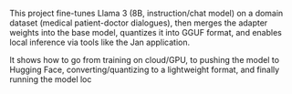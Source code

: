 This project fine-tunes Llama 3 (8B, instruction/chat model) on a domain dataset (medical patient-doctor dialogues), then merges the adapter weights into the base model, quantizes it into GGUF format, and enables local inference via tools like the Jan application. 

It shows how to go from training on cloud/GPU, to pushing the model to Hugging Face, converting/quantizing to a lightweight format, and finally running the model loc
